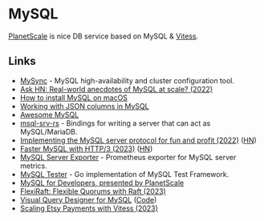 # MySQL

[PlanetScale](planetscale.md) is nice DB service based on MySQL & [Vitess](https://vitess.io/).

## Links

- [MySync](https://github.com/yandex/mysync) - MySQL high-availability and cluster configuration tool.
- [Ask HN: Real-world anecdotes of MySQL at scale? (2022)](https://news.ycombinator.com/item?id=32994771)
- [How to install MySQL on macOS](https://flaviocopes.com/mysql-how-to-install/)
- [Working with JSON columns in MySQL](https://twitter.com/aarondfrancis/status/1600568712205041664)
- [Awesome MySQL](https://github.com/shlomi-noach/awesome-mysql)
- [msql-srv-rs](https://github.com/jonhoo/msql-srv) - Bindings for writing a server that can act as MySQL/MariaDB.
- [Implementing the MySQL server protocol for fun and profit (2022)](https://ochagavia.nl/blog/implementing-the-mysql-server-protocol-for-fun-and-profit/) ([HN](https://news.ycombinator.com/item?id=34094471))
- [Faster MySQL with HTTP/3 (2023)](https://planetscale.com/blog/faster-mysql-with-http3) ([HN](https://news.ycombinator.com/item?id=34247817))
- [MySQL Server Exporter](https://github.com/prometheus/mysqld_exporter) - Prometheus exporter for MySQL server metrics.
- [MySQL Tester](https://github.com/pingcap/mysql-tester) - Go implementation of MySQL Test Framework.
- [MySQL for Developers, presented by PlanetScale](https://planetscale.com/mysql-for-developers)
- [FlexiRaft: Flexible Quorums with Raft (2023)](https://www.cidrdb.org/cidr2023/papers/p83-yadav.pdf)
- [Visual Query Designer for MySQL](https://swapnilmj.github.io/web-vqd/) ([Code](https://codeberg.org/swapnilmj/web-vqd))
- [Scaling Etsy Payments with Vitess (2023)](https://www.etsy.com/codeascraft/scaling-etsy-payments-with-vitess-part-1--the-data-model)
